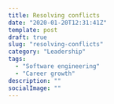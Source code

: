 ```yaml
---
title: Resolving conflicts
date: "2020-01-20T12:31:41Z"
template: post
draft: true
slug: "resolving-conflicts"
category: "Leadership"
tags:
  - "Software engineering"
  - "Career growth"
description: ""
socialImage: ""
---
```


<!--
1. Don't avoid disagreements, some tension and conflicts are good. It shows diversity of thought, ideas and approaches.
2. Don't make it about the person, rather focus on the issue
3. Make sure it's really a disagreement and not talking past each other. Repeat in your words his point of view.
4. Be aware of 4 social styles https://tracom.com/social-style-training/model
5. Focus on the bigger picture: do we disagree on the end goal or tactics?
6. Win a friend

From book
**When the conflict arises:**
- Visualise the end of the event: Where do you want to be? Focus on that.
- Win a friend, not an argument
- Let the other side vent: Let them dump their emotion, let them be heard
- Stay positive and constructive: You will be remembered more for how you behaved
- Leave a good impression
- Imagine what your favourite role model would do in this situation, then do the same thing

## Handling Conflicts

> The leader should be highly suspicious if there is no conflict, because organizations are set up for conflict.
Constructive conflict is a sign of a healthy team. It shows that instead of conformist groupthink, you have a team with different skills and views, and that your team is ready to challenge each other and you – where required. Lack of conflict implies you have a team of conformist yes-men who all think alike.

> Conflict is not about people or personalities, it is about positions and priorities.

Keep these principles in mind:

- **Never avoid conflict**: Embrace it. Conflict is how priorities are set and decisions are made. It develops the leadership and interpersonal skills of the emerging leader.
- **Depersonalise the conflict**: Never take conflict personally, even if it is meant that way. Focus on the issues and interests at stake, not the personalities.
- **Detach yourself**: Observe what is happening and do not get emotionally involved.

1. **Empathise.
2. **Agree on the problem.
3. **Resolve the way forward.
4. “Win a friend, not an argument.”


From the training:
Sample conversation starters
1. I would like to talk about ___ with you but first I'd like to get your point of view.
2. I think we have different perception about ___ I would like to hear your thoughts on this.
3. I think we may have adifferent ideas about ___, I want to talk about it.
4. I would like to see if we might reach a better understanding about ___, I really want to hear your feelings about this and share my perspective as well.

- Focus on common ground: avoid who's right or wrong, define what you agree on
- Identify the type of conflict (process, personal, status)
- Focus on future (the resolution) rather than the past (who did what)


How to escalate? Try to come to resolution and then agree to escalate together. Don't go behind back.
-->
